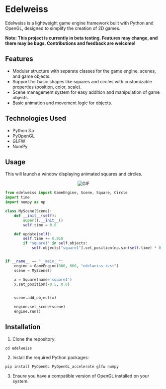 # Edelweiss

Edelweiss is a lightweight game engine framework built with Python and OpenGL, designed to simplify the creation of 2D games.

**Note: This project is currently in beta testing. Features may change, and there may be bugs. Contributions and feedback are welcome!**

## Features

- Modular structure with separate classes for the game engine, scenes, and game objects.
- Support for basic shapes like squares and circles with customizable properties (position, color, scale).
- Scene management system for easy addition and manipulation of game objects.
- Basic animation and movement logic for objects.

## Technologies Used

- Python 3.x
- PyOpenGL
- GLFW
- NumPy

## Usage

This will launch a window displaying animated squares and circles.

<div style="text-align: center;">
  <img src="https://github.com/sayhelloroman/edelweiss/image/example.gif" alt="GIF">
</div>

```python
from edelweiss import GameEngine, Scene, Square, Circle
import time
import numpy as np

class MyScene(Scene):
    def __init__(self):
        super().__init__()
        self.time = 0.0

    def update(self):
        self.time += 0.010
        if "square1" in self.objects:
            self.objects["square1"].set_position(np.sin(self.time) * 0.5, 0.0)


if __name__ == "__main__":
    engine = GameEngine(800, 600, "edelweiss test")
    scene = MyScene()

    x = Square(name='square1')
    x.set_position(-0.5, 0.0)
    

    scene.add_object(x)

    engine.set_scene(scene)
    engine.run()
```

## Installation

1. Clone the repository:

```git clone https://github.com/yourusername/edelweiss.git
cd edelweiss
```

2. Install the required Python packages:
```
pip install PyOpenGL PyOpenGL_accelerate glfw numpy
```

3. Ensure you have a compatible version of OpenGL installed on your system.